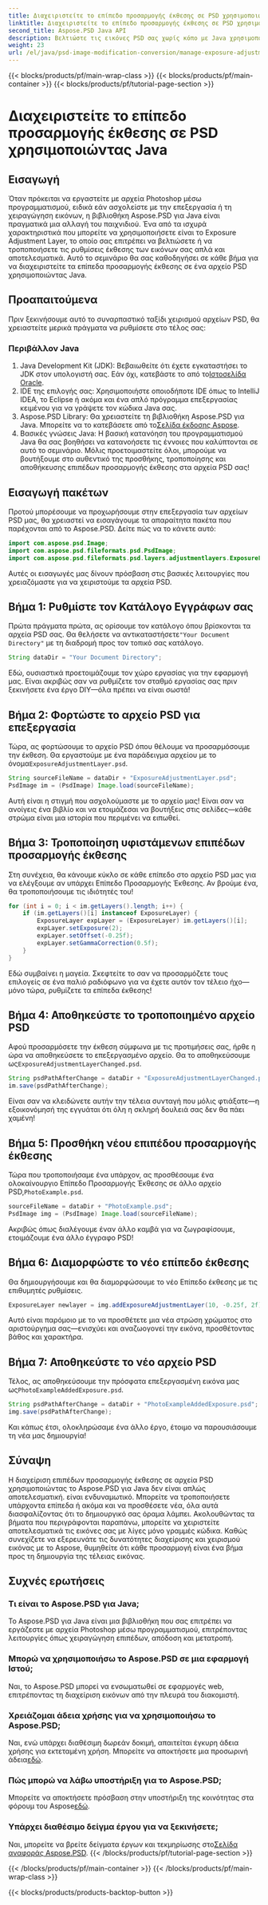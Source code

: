 ```yaml
---
title: Διαχειριστείτε το επίπεδο προσαρμογής έκθεσης σε PSD χρησιμοποιώντας Java
linktitle: Διαχειριστείτε το επίπεδο προσαρμογής έκθεσης σε PSD χρησιμοποιώντας Java
second_title: Aspose.PSD Java API
description: Βελτιώστε τις εικόνες PSD σας χωρίς κόπο με Java χρησιμοποιώντας το Aspose.PSD. Ακολουθήστε αυτόν τον οδηγό για να διαχειριστείτε τα επίπεδα προσαρμογής έκθεσης βήμα προς βήμα.
weight: 23
url: /el/java/psd-image-modification-conversion/manage-exposure-adjustment-layer-psd/
---
```


{{< blocks/products/pf/main-wrap-class >}}
{{< blocks/products/pf/main-container >}}
{{< blocks/products/pf/tutorial-page-section >}}

# Διαχειριστείτε το επίπεδο προσαρμογής έκθεσης σε PSD χρησιμοποιώντας Java

## Εισαγωγή
Όταν πρόκειται να εργαστείτε με αρχεία Photoshop μέσω προγραμματισμού, ειδικά εάν ασχολείστε με την επεξεργασία ή τη χειραγώγηση εικόνων, η βιβλιοθήκη Aspose.PSD για Java είναι πραγματικά μια αλλαγή του παιχνιδιού. Ένα από τα ισχυρά χαρακτηριστικά που μπορείτε να χρησιμοποιήσετε είναι το Exposure Adjustment Layer, το οποίο σας επιτρέπει να βελτιώσετε ή να τροποποιήσετε τις ρυθμίσεις έκθεσης των εικόνων σας απλά και αποτελεσματικά. Αυτό το σεμινάριο θα σας καθοδηγήσει σε κάθε βήμα για να διαχειριστείτε τα επίπεδα προσαρμογής έκθεσης σε ένα αρχείο PSD χρησιμοποιώντας Java.
## Προαπαιτούμενα
Πριν ξεκινήσουμε αυτό το συναρπαστικό ταξίδι χειρισμού αρχείων PSD, θα χρειαστείτε μερικά πράγματα να ρυθμίσετε στο τέλος σας:
### Περιβάλλον Java
1.  Java Development Kit (JDK): Βεβαιωθείτε ότι έχετε εγκαταστήσει το JDK στον υπολογιστή σας. Εάν όχι, κατεβάστε το από το[Ιστοσελίδα Oracle](https://www.oracle.com/java/technologies/javase-jdk11-downloads.html).
2. IDE της επιλογής σας: Χρησιμοποιήστε οποιοδήποτε IDE όπως το IntelliJ IDEA, το Eclipse ή ακόμα και ένα απλό πρόγραμμα επεξεργασίας κειμένου για να γράψετε τον κώδικα Java σας.
3.  Aspose.PSD Library: Θα χρειαστείτε τη βιβλιοθήκη Aspose.PSD για Java. Μπορείτε να το κατεβάσετε από το[Σελίδα έκδοσης Aspose](https://releases.aspose.com/psd/java/).
4. Βασικές γνώσεις Java: Η βασική κατανόηση του προγραμματισμού Java θα σας βοηθήσει να κατανοήσετε τις έννοιες που καλύπτονται σε αυτό το σεμινάριο.
Μόλις προετοιμαστείτε όλοι, μπορούμε να βουτήξουμε στο αυθεντικό της προσθήκης, τροποποίησης και αποθήκευσης επιπέδων προσαρμογής έκθεσης στα αρχεία PSD σας!
## Εισαγωγή πακέτων
Προτού μπορέσουμε να προχωρήσουμε στην επεξεργασία των αρχείων PSD μας, θα χρειαστεί να εισαγάγουμε τα απαραίτητα πακέτα που παρέχονται από το Aspose.PSD. Δείτε πώς να το κάνετε αυτό:
```java
import com.aspose.psd.Image;
import com.aspose.psd.fileformats.psd.PsdImage;
import com.aspose.psd.fileformats.psd.layers.adjustmentlayers.ExposureLayer;
```
Αυτές οι εισαγωγές μας δίνουν πρόσβαση στις βασικές λειτουργίες που χρειαζόμαστε για να χειριστούμε τα αρχεία PSD.
## Βήμα 1: Ρυθμίστε τον Κατάλογο Εγγράφων σας
 Πρώτα πράγματα πρώτα, ας ορίσουμε τον κατάλογο όπου βρίσκονται τα αρχεία PSD σας. Θα θελήσετε να αντικαταστήσετε`"Your Document Directory"` με τη διαδρομή προς τον τοπικό σας κατάλογο.
```java
String dataDir = "Your Document Directory";
```
Εδώ, ουσιαστικά προετοιμάζουμε τον χώρο εργασίας για την εφαρμογή μας. Είναι ακριβώς σαν να ρυθμίζετε τον σταθμό εργασίας σας πριν ξεκινήσετε ένα έργο DIY—όλα πρέπει να είναι σωστά!
## Βήμα 2: Φορτώστε το αρχείο PSD για επεξεργασία
Τώρα, ας φορτώσουμε το αρχείο PSD όπου θέλουμε να προσαρμόσουμε την έκθεση. Θα εργαστούμε με ένα παράδειγμα αρχείου με το όνομα`ExposureAdjustmentLayer.psd`. 
```java
String sourceFileName = dataDir + "ExposureAdjustmentLayer.psd";
PsdImage im = (PsdImage) Image.load(sourceFileName);
```
Αυτή είναι η στιγμή που ασχολούμαστε με το αρχείο μας! Είναι σαν να ανοίγεις ένα βιβλίο και να ετοιμάζεσαι να βουτήξεις στις σελίδες—κάθε στρώμα είναι μια ιστορία που περιμένει να ειπωθεί.
## Βήμα 3: Τροποποίηση υφιστάμενων επιπέδων προσαρμογής έκθεσης
Στη συνέχεια, θα κάνουμε κύκλο σε κάθε επίπεδο στο αρχείο PSD μας για να ελέγξουμε αν υπάρχει Επίπεδο Προσαρμογής Έκθεσης. Αν βρούμε ένα, θα τροποποιήσουμε τις ιδιότητές του!
```java
for (int i = 0; i < im.getLayers().length; i++) {
    if (im.getLayers()[i] instanceof ExposureLayer) {
        ExposureLayer expLayer = (ExposureLayer) im.getLayers()[i];
        expLayer.setExposure(2);
        expLayer.setOffset(-0.25f);
        expLayer.setGammaCorrection(0.5f);
    }
}
```
Εδώ συμβαίνει η μαγεία. Σκεφτείτε το σαν να προσαρμόζετε τους επιλογείς σε ένα παλιό ραδιόφωνο για να έχετε αυτόν τον τέλειο ήχο—μόνο τώρα, ρυθμίζετε τα επίπεδα έκθεσης!
## Βήμα 4: Αποθηκεύστε το τροποποιημένο αρχείο PSD
 Αφού προσαρμόσετε την έκθεση σύμφωνα με τις προτιμήσεις σας, ήρθε η ώρα να αποθηκεύσετε το επεξεργασμένο αρχείο. Θα το αποθηκεύσουμε ως`ExposureAdjustmentLayerChanged.psd`.
```java
String psdPathAfterChange = dataDir + "ExposureAdjustmentLayerChanged.psd";
im.save(psdPathAfterChange);
```
Είναι σαν να κλειδώνετε αυτήν την τέλεια συνταγή που μόλις φτιάξατε—η εξοικονόμησή της εγγυάται ότι όλη η σκληρή δουλειά σας δεν θα πάει χαμένη!
## Βήμα 5: Προσθήκη νέου επιπέδου προσαρμογής έκθεσης
Τώρα που τροποποιήσαμε ένα υπάρχον, ας προσθέσουμε ένα ολοκαίνουργιο Επίπεδο Προσαρμογής Έκθεσης σε άλλο αρχείο PSD,`PhotoExample.psd`. 
```java
sourceFileName = dataDir + "PhotoExample.psd";
PsdImage img = (PsdImage) Image.load(sourceFileName);
```
Ακριβώς όπως διαλέγουμε έναν άλλο καμβά για να ζωγραφίσουμε, ετοιμάζουμε ένα άλλο έγγραφο PSD!
## Βήμα 6: Διαμορφώστε το νέο επίπεδο έκθεσης
Θα δημιουργήσουμε και θα διαμορφώσουμε το νέο Επίπεδο έκθεσης με τις επιθυμητές ρυθμίσεις.
```java
ExposureLayer newlayer = img.addExposureAdjustmentLayer(10, -0.25f, 2f);
```
Αυτό είναι παρόμοιο με το να προσθέτετε μια νέα στρώση χρώματος στο αριστούργημα σας—ενισχύει και αναζωογονεί την εικόνα, προσθέτοντας βάθος και χαρακτήρα.
## Βήμα 7: Αποθηκεύστε το νέο αρχείο PSD
 Τέλος, ας αποθηκεύσουμε την πρόσφατα επεξεργασμένη εικόνα μας ως`PhotoExampleAddedExposure.psd`.
```java
String psdPathAfterChange = dataDir + "PhotoExampleAddedExposure.psd";
img.save(psdPathAfterChange);
```
Και κάπως έτσι, ολοκληρώσαμε ένα άλλο έργο, έτοιμο να παρουσιάσουμε τη νέα μας δημιουργία!
## Σύναψη
Η διαχείριση επιπέδων προσαρμογής έκθεσης σε αρχεία PSD χρησιμοποιώντας το Aspose.PSD για Java δεν είναι απλώς αποτελεσματική. είναι ενδυναμωτικό. Μπορείτε να τροποποιήσετε υπάρχοντα επίπεδα ή ακόμα και να προσθέσετε νέα, όλα αυτά διασφαλίζοντας ότι το δημιουργικό σας όραμα λάμπει. Ακολουθώντας τα βήματα που περιγράφονται παραπάνω, μπορείτε να χειριστείτε αποτελεσματικά τις εικόνες σας με λίγες μόνο γραμμές κώδικα.
Καθώς συνεχίζετε να εξερευνάτε τις δυνατότητες διαχείρισης και χειρισμού εικόνας με το Aspose, θυμηθείτε ότι κάθε προσαρμογή είναι ένα βήμα προς τη δημιουργία της τέλειας εικόνας.
## Συχνές ερωτήσεις
### Τι είναι το Aspose.PSD για Java;
Το Aspose.PSD για Java είναι μια βιβλιοθήκη που σας επιτρέπει να εργάζεστε με αρχεία Photoshop μέσω προγραμματισμού, επιτρέποντας λειτουργίες όπως χειραγώγηση επιπέδων, απόδοση και μετατροπή.
### Μπορώ να χρησιμοποιήσω το Aspose.PSD σε μια εφαρμογή Ιστού;
Ναι, το Aspose.PSD μπορεί να ενσωματωθεί σε εφαρμογές web, επιτρέποντας τη διαχείριση εικόνων από την πλευρά του διακομιστή.
### Χρειάζομαι άδεια χρήσης για να χρησιμοποιήσω το Aspose.PSD;
 Ναι, ενώ υπάρχει διαθέσιμη δωρεάν δοκιμή, απαιτείται έγκυρη άδεια χρήσης για εκτεταμένη χρήση. Μπορείτε να αποκτήσετε μια προσωρινή άδεια[εδώ](https://purchase.aspose.com/temporary-license/).
### Πώς μπορώ να λάβω υποστήριξη για το Aspose.PSD;
 Μπορείτε να αποκτήσετε πρόσβαση στην υποστήριξη της κοινότητας στα φόρουμ του Aspose[εδώ](https://forum.aspose.com/c/psd/34).
### Υπάρχει διαθέσιμο δείγμα έργου για να ξεκινήσετε;
 Ναι, μπορείτε να βρείτε δείγματα έργων και τεκμηρίωσης στο[Σελίδα αναφοράς Aspose.PSD](https://reference.aspose.com/psd/java/).
{{< /blocks/products/pf/tutorial-page-section >}}

{{< /blocks/products/pf/main-container >}}
{{< /blocks/products/pf/main-wrap-class >}}

{{< blocks/products/products-backtop-button >}}
